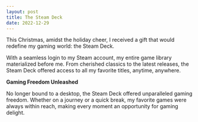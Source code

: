 ```yaml
---
layout: post
title: The Steam Deck
date: 2022-12-29
---
```


This Christmas, amidst the holiday cheer, I received a gift that would redefine my gaming world: the Steam Deck.

With a seamless login to my Steam account, my entire game library materialized before me. From cherished classics to the latest releases, the Steam Deck offered access to all my favorite titles, anytime, anywhere.

**Gaming Freedom Unleashed**

No longer bound to a desktop, the Steam Deck offered unparalleled gaming freedom. Whether on a journey or a quick break, my favorite games were always within reach, making every moment an opportunity for gaming delight.